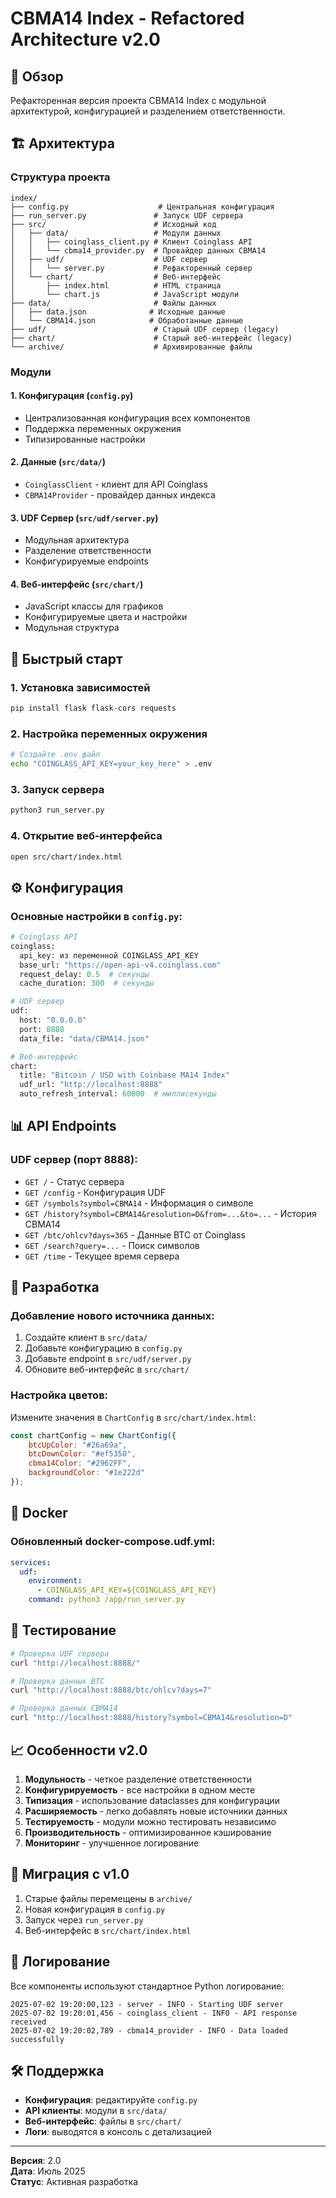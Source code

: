 # CBMA14 Index - Refactored Architecture v2.0

## 🎯 Обзор

Рефакторенная версия проекта CBMA14 Index с модульной архитектурой, конфигурацией и разделением ответственности.

## 🏗️ Архитектура

### Структура проекта
```
index/
├── config.py                    # Центральная конфигурация
├── run_server.py               # Запуск UDF сервера
├── src/                        # Исходный код
│   ├── data/                   # Модули данных
│   │   ├── coinglass_client.py # Клиент Coinglass API
│   │   └── cbma14_provider.py  # Провайдер данных CBMA14
│   ├── udf/                    # UDF сервер
│   │   └── server.py           # Рефакторенный сервер
│   └── chart/                  # Веб-интерфейс
│       ├── index.html          # HTML страница
│       └── chart.js            # JavaScript модули
├── data/                       # Файлы данных
│   ├── data.json              # Исходные данные
│   └── CBMA14.json            # Обработанные данные
├── udf/                        # Старый UDF сервер (legacy)
├── chart/                      # Старый веб-интерфейс (legacy)
└── archive/                    # Архивированные файлы
```

### Модули

#### 1. **Конфигурация** (`config.py`)
- Централизованная конфигурация всех компонентов
- Поддержка переменных окружения
- Типизированные настройки

#### 2. **Данные** (`src/data/`)
- `CoinglassClient` - клиент для API Coinglass
- `CBMA14Provider` - провайдер данных индекса

#### 3. **UDF Сервер** (`src/udf/server.py`)
- Модульная архитектура
- Разделение ответственности
- Конфигурируемые endpoints

#### 4. **Веб-интерфейс** (`src/chart/`)
- JavaScript классы для графиков
- Конфигурируемые цвета и настройки
- Модульная структура

## 🚀 Быстрый старт

### 1. Установка зависимостей
```bash
pip install flask flask-cors requests
```

### 2. Настройка переменных окружения
```bash
# Создайте .env файл
echo "COINGLASS_API_KEY=your_key_here" > .env
```

### 3. Запуск сервера
```bash
python3 run_server.py
```

### 4. Открытие веб-интерфейса
```bash
open src/chart/index.html
```

## ⚙️ Конфигурация

### Основные настройки в `config.py`:

```python
# Coinglass API
coinglass:
  api_key: из переменной COINGLASS_API_KEY
  base_url: "https://open-api-v4.coinglass.com"
  request_delay: 0.5  # секунды
  cache_duration: 300  # секунды

# UDF сервер
udf:
  host: "0.0.0.0"
  port: 8888
  data_file: "data/CBMA14.json"

# Веб-интерфейс
chart:
  title: "Bitcoin / USD with Coinbase MA14 Index"
  udf_url: "http://localhost:8888"
  auto_refresh_interval: 60000  # миллисекунды
```

## 📊 API Endpoints

### UDF сервер (порт 8888):

- `GET /` - Статус сервера
- `GET /config` - Конфигурация UDF
- `GET /symbols?symbol=CBMA14` - Информация о символе
- `GET /history?symbol=CBMA14&resolution=D&from=...&to=...` - История CBMA14
- `GET /btc/ohlcv?days=365` - Данные BTC от Coinglass
- `GET /search?query=...` - Поиск символов
- `GET /time` - Текущее время сервера

## 🔧 Разработка

### Добавление нового источника данных:

1. Создайте клиент в `src/data/`
2. Добавьте конфигурацию в `config.py`
3. Добавьте endpoint в `src/udf/server.py`
4. Обновите веб-интерфейс в `src/chart/`

### Настройка цветов:

Измените значения в `ChartConfig` в `src/chart/index.html`:

```javascript
const chartConfig = new ChartConfig({
    btcUpColor: "#26a69a",
    btcDownColor: "#ef5350",
    cbma14Color: "#2962FF",
    backgroundColor: "#1e222d"
});
```

## 🐳 Docker

### Обновленный docker-compose.udf.yml:

```yaml
services:
  udf:
    environment:
      - COINGLASS_API_KEY=${COINGLASS_API_KEY}
    command: python3 /app/run_server.py
```

## 🧪 Тестирование

```bash
# Проверка UDF сервера
curl "http://localhost:8888/"

# Проверка данных BTC
curl "http://localhost:8888/btc/ohlcv?days=7"

# Проверка данных CBMA14
curl "http://localhost:8888/history?symbol=CBMA14&resolution=D"
```

## 📈 Особенности v2.0

1. **Модульность** - четкое разделение ответственности
2. **Конфигурируемость** - все настройки в одном месте
3. **Типизация** - использование dataclasses для конфигурации
4. **Расширяемость** - легко добавлять новые источники данных
5. **Тестируемость** - модули можно тестировать независимо
6. **Производительность** - оптимизированное кэширование
7. **Мониторинг** - улучшенное логирование

## 🔄 Миграция с v1.0

1. Старые файлы перемещены в `archive/`
2. Новая конфигурация в `config.py`
3. Запуск через `run_server.py`
4. Веб-интерфейс в `src/chart/index.html`

## 📝 Логирование

Все компоненты используют стандартное Python логирование:

```
2025-07-02 19:20:00,123 - server - INFO - Starting UDF server
2025-07-02 19:20:01,456 - coinglass_client - INFO - API response received
2025-07-02 19:20:02,789 - cbma14_provider - INFO - Data loaded successfully
```

## 🛠️ Поддержка

- **Конфигурация**: редактируйте `config.py`
- **API клиенты**: модули в `src/data/`
- **Веб-интерфейс**: файлы в `src/chart/`
- **Логи**: выводятся в консоль с детализацией

---

**Версия**: 2.0  
**Дата**: Июль 2025  
**Статус**: Активная разработка 